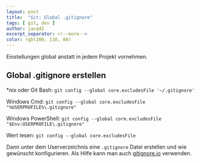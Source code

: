 ```yaml
---
layout: post
title:  "Git: Global .gitignore"
tags: [ git, dev ]
author: jacq42
excerpt_separator: <!--more-->
color: rgb(200, 110, 80)
---
```


Einstellungen global anstatt in jedem Projekt vornehmen.

<!--more-->

## Global .gitignore erstellen

*nix oder Git Bash:
`git config --global core.excludesFile '~/.gitignore'`

Windows Cmd:
`git config --global core.excludesFile "%USERPROFILE%\.gitignore"`

Windows PowerShell:
`git config --global core.excludesFile "$Env:USERPROFILE\.gitignore"`

Wert lesen:
`git config --global core.excludesFile`

Dann unter dem Userverzeichnis eine `.gitignore` Datei erstellen und wie gewünscht konfigurieren.
Als Hilfe kann man auch [gitignore.io](https://www.toptal.com/developers/gitignore) verwenden.